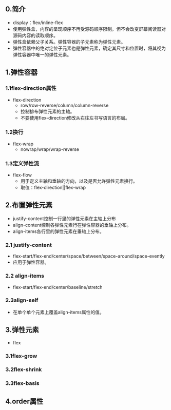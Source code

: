 ## 0.简介
+ display：flex/inline-flex
+ 使用弹性盒，内容的呈现顺序不再受源码顺序限制。但不会改变屏幕阅读器对源码内容的读取顺序。
+ 弹性盒依赖父子关系。弹性容器的子元素称为弹性元素。
+ 弹性容器中的绝对定位子元素也是弹性元素，确定其尺寸和位置时，将其视为弹性容器中唯一的弹性元素。
## 1.弹性容器
### 1.1flex-direction属性
+ flex-direction
  + row/row-reverse/column/column-reverse
  + 控制排布弹性元素的主轴。
  + 不要使用flex-direction修改从右往左书写语言的布局。
### 1.2换行
+ flex-wrap
  + nowrap/wrap/wrap-reverse
### 1.3定义弹性流
+ flex-flow
  + 用于定义主轴和垂轴的方向，以及是否允许弹性元素换行。
  + 取值：flex-direction||flex-wrap 
## 2.布置弹性元素
+ justify-content控制一行里的弹性元素在主轴上分布
+ align-content控制各弹性元素行在弹性容器的垂轴上分布。
+ align-items各行里的弹性元素在垂轴上分布。
### 2.1 justify-content
+ flex-start/flex-end/center/space/between/space-around/space-evently
+ 应用于弹性容器。
### 2.2 align-items
+ flex-start/flex-end/center/baseline/stretch
### 2.3align-self
+ 在单个单个元素上覆盖align-items属性的值。
## 3.弹性元素
+ flex
### 3.1flex-grow
### 3.2flex-shrink
### 3.3flex-basis
## 4.order属性